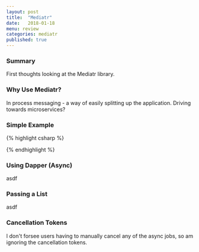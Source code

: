 ```yaml
---
layout: post
title:  "Mediatr"
date:   2018-01-18
menu: review
categories: mediatr
published: true 
---
```


### Summary
First thoughts looking at the Mediatr library.

### Why Use Mediatr? 
In process messaging - a way of easily splitting up the application. Driving towards microservices?

### Simple Example 
{% highlight csharp %}

{% endhighlight %}

### Using Dapper (Async)
asdf

### Passing a List<ViewModel>
asdf

### Cancellation Tokens
I don't forsee users having to manually cancel any of the async jobs, so am ignoring the cancellation tokens.